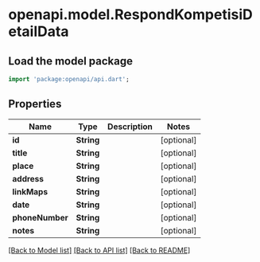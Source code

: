 # openapi.model.RespondKompetisiDetailData

## Load the model package
```dart
import 'package:openapi/api.dart';
```

## Properties
Name | Type | Description | Notes
------------ | ------------- | ------------- | -------------
**id** | **String** |  | [optional] 
**title** | **String** |  | [optional] 
**place** | **String** |  | [optional] 
**address** | **String** |  | [optional] 
**linkMaps** | **String** |  | [optional] 
**date** | **String** |  | [optional] 
**phoneNumber** | **String** |  | [optional] 
**notes** | **String** |  | [optional] 

[[Back to Model list]](../README.md#documentation-for-models) [[Back to API list]](../README.md#documentation-for-api-endpoints) [[Back to README]](../README.md)


